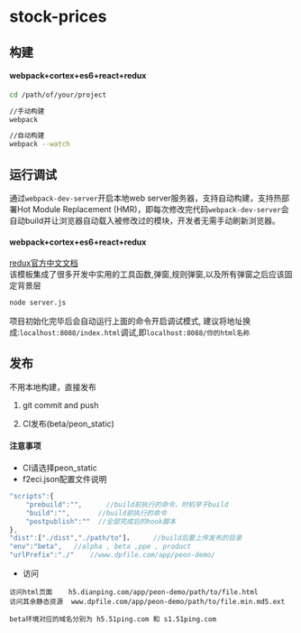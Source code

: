 # stock-prices
## 构建

#### webpack+cortex+es6+react+redux

```sh
cd /path/of/your/project

//手动构建
webpack

//自动构建
webpack --watch
```

## 运行调试

通过`webpack-dev-server`开启本地web server服务器，支持自动构建，支持热部署Hot Module Replacement (HMR)，即每次修改完代码`webpack-dev-server`会自动build并让浏览器自动载入被修改过的模块，开发者无需手动刷新浏览器。


#### webpack+cortex+es6+react+redux
[redux官方中文文档](http://cn.redux.js.org/index.html)    
该模板集成了很多开发中实用的工具函数,弹窗,规则弹窗,以及所有弹窗之后应该固定背景层


```sh
node server.js
```
项目初始化完毕后会自动运行上面的命令开启调试模式,
建议将地址换成:`localhost:8088/index.html`调试,即`localhost:8088/你的html名称`


## 发布
不用本地构建，直接发布
1.  git commit and push

2.  CI发布(beta/peon_static)
#### 注意事项
*	CI请选择peon_static
*	f2eci.json配置文件说明

```javascript
"scripts":{
	"prebuild":"",		//build前执行的命令，时机早于build
   	"build":"",       //build前执行的命令
   	"postpublish":""  //全部完成后的hook脚本
},
"dist":["./dist","./path/to"]，     //build后要上传发布的目录
"env":"beta",	//alpha , beta ,ppe , product
"urlPrefix":"./"	//www.dpfile.com/app/peon-demo/
```
	
*	访问

```
访问html页面    h5.dianping.com/app/peon-demo/path/to/file.html
访问其余静态资源  www.dpfile.com/app/peon-demo/path/to/file.min.md5.ext

beta环境对应的域名分别为 h5.51ping.com 和 s1.51ping.com
```